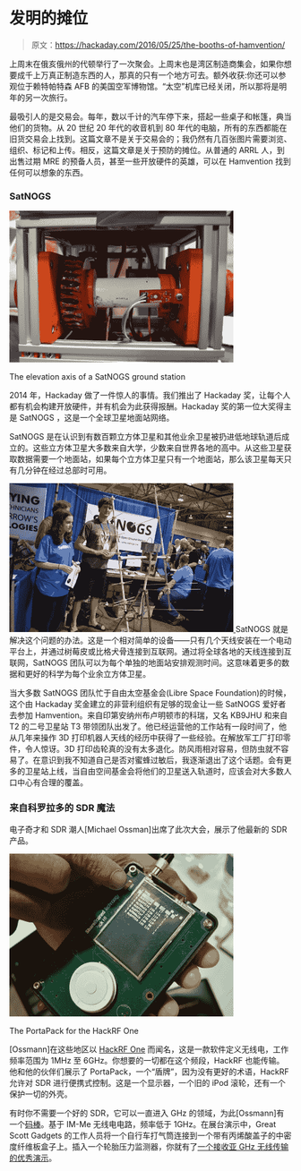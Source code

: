 # 发明的摊位

> 原文：<https://hackaday.com/2016/05/25/the-booths-of-hamvention/>

上周末在俄亥俄州的代顿举行了一次聚会。上周末也是湾区制造商集会，如果你想要成千上万真正制造东西的人，那真的只有一个地方可去。额外收获:你还可以参观位于赖特帕特森 AFB 的美国空军博物馆。“太空”机库已经关闭，所以那将是明年的另一次旅行。

最吸引人的是交易会。每年，数以千计的汽车停下来，搭起一些桌子和帐篷，典当他们的货物。从 20 世纪 20 年代的收音机到 80 年代的电脑，所有的东西都能在旧货交易会上找到。这篇文章不是关于交易会的；我仍然有几百张图片需要浏览、组织、标记和上传。相反，这篇文章是关于预防的摊位。从普通的 ARRL 人，到出售过期 MRE 的预备人员，甚至一些开放硬件的英雄，可以在 Hamvention 找到任何可以想象的东西。

### SatNOGS

[![The elevation axis of a SatNOGS ground station](img/21c1396957fa853fe3327f54b9b7430e.png)](https://hackaday.com/wp-content/uploads/2016/05/dsc_0087.jpg)

The elevation axis of a SatNOGS ground station

2014 年，Hackaday 做了一件惊人的事情。我们推出了 Hackaday 奖，让每个人都有机会构建开放硬件，并有机会为此获得报酬。Hackaday 奖的第一位大奖得主是 SatNOGS ，这是一个全球卫星地面站网络。

SatNOGS 是在认识到有数百颗立方体卫星和其他业余卫星被扔进低地球轨道后成立的。这些立方体卫星大多数来自大学，少数来自世界各地的高中。从这些卫星获取数据需要一个地面站，如果每个立方体卫星只有一个地面站，那么该卫星每天只有几分钟在经过总部时可用。

[![SatNOGS](img/32dea3aa5d0f8e39720175cd384390cf.png) ](https://hackaday.com/wp-content/uploads/2016/05/satnogs.jpg) SatNOGS 就是解决这个问题的办法。这是一个相对简单的设备——只有几个天线安装在一个电动平台上，并通过树莓皮或比格犬骨连接到互联网。通过将全球各地的天线连接到互联网，SatNOGS 团队可以为每个单独的地面站安排观测时间。这意味着更多的数据和更好的科学为每个业余立方体卫星。

当大多数 SatNOGS 团队忙于自由太空基金会(Libre Space Foundation)的时候，这个由 Hackaday 奖金建立的非营利组织有足够的现金让一些 SatNOGS 爱好者去参加 Hamvention。来自印第安纳州布卢明顿市的科瑞，又名 KB9JHU 和来自 T2 的二号卫星站 T3 带领团队出发了。他已经运营他的工作站有一段时间了，他从几年来操作 3D 打印机器人天线的经历中获得了一些经验。在解放军工厂打印零件，令人惊讶。3D 打印齿轮真的没有太多退化。防风雨相对容易，但防虫就不容易了。在意识到我不知道自己是否对蜜蜂过敏后，我逐渐退出了这个话题。会有更多的卫星站上线，当自由空间基金会将他们的卫星送入轨道时，应该会对大多数人口中心有合理的覆盖。

### 来自科罗拉多的 SDR 魔法

电子奇才和 SDR 潮人[Michael Ossman]出席了此次大会，展示了他最新的 SDR 产品。

[![The PortaPack for the HackRF One](img/e2171e3bd2b3443fbe228e0911058850.png)](https://hackaday.com/wp-content/uploads/2016/05/portapack.jpg)

The PortaPack for the HackRF One

[Ossmann]在这些地区以 [HackRF One](https://greatscottgadgets.com/hackrf/) 而闻名，这是一款软件定义无线电，工作频率范围为 1MHz 至 6GHz。你想要的一切都在这个频段，HackRF 也能传输。他和他的伙伴们展示了 PortaPack，一个“盾牌”，因为没有更好的术语，HackRF 允许对 SDR 进行便携式控制。这是一个显示器，一个旧的 iPod 滚轮，还有一个保护一切的外壳。

有时你不需要一个好的 SDR，它可以一直进入 GHz 的领域，为此[Ossmann]有一个[码棒](https://greatscottgadgets.com/yardstickone/)。基于 IM-Me 无线电电路，频率低于 1GHz。在展台演示中，Great Scott Gadgets 的工作人员将一个自行车打气筒连接到一个带有丙烯酸盖子的中密度纤维板盒子上。插入一个轮胎压力监测器，你就有了[一个接收亚 GHz 无线传输的优秀演示](https://twitter.com/michaelossmann/status/733795623422550017)。